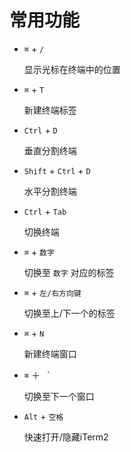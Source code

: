 # 常用功能

* `⌘` + `/`
	
	显示光标在终端中的位置

* `⌘` + `T`
	
	新建终端标签

* `Ctrl` + `D`

	垂直分割终端

* `Shift` + `Ctrl` + `D`

	水平分割终端

* `Ctrl` + `Tab`

	切换终端

* `⌘` + `数字`

	切换至 `数字` 对应的标签

* `⌘` + `左/右方向键`
	
	切换至上/下一个的标签

* `⌘` + `N`

	新建终端窗口

* `⌘` ＋` ` `

	切换至下一个窗口

* `Alt` + `空格`

	快速打开/隐藏iTerm2

